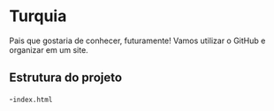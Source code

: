 # Turquia
Pais que gostaria de conhecer, futuramente! Vamos utilizar o GitHub e organizar em um site.
## Estrutura do projeto
-`index.html`
